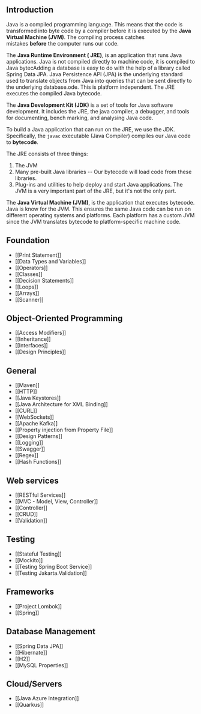 ## Introduction
Java is a compiled programming language. This means that the code is transformed into byte code by a compiler before it is executed by the  **Java Virtual Machine (JVM)**. The compiling process catches mistakes **before** the computer runs our code.

The **Java Runtime Environment ( JRE)**,  is an application that runs Java applications.  Java is not compiled directly to machine code, it is compiled to Java bytecAdding a database is easy to do with the help of a library called Spring Data JPA. Java Persistence API (JPA) is the underlying standard used to translate objects from Java into queries that can be sent directly to the underlying database.ode. This is platform independent. The JRE executes the compiled Java bytecode.

The **Java Development Kit (JDK)**  is a set of tools for Java software development. It includes the JRE, the java compiler, a debugger, and tools for documenting, bench marking, and analysing Java code.

To build a Java application that can run on the JRE, we use the JDK. Specifically, the `javac` executable (Java Compiler) compiles our Java code to **bytecode**.

The JRE consists of three things:
1. The JVM
2. Many pre-built Java libraries -- Our bytecode will load code from these libraries.
3. Plug-ins and utilities to help deploy and start Java applications.
The JVM is a very important part of the JRE, but it's not the only part.

The **Java Virtual Machine (JVM)**, is the application that executes bytecode. Java is know for the JVM. This ensures the same Java code can be run on different operating systems and platforms. Each platform has a custom JVM since the JVM translates bytecode to platform-specific machine code.

## Foundation
- [[Print Statement]]
- [[Data Types and Variables]]
- [[Operators]]
- [[Classes]]
- [[Decision Statements]]
- [[Loops]]
- [[Arrays]]
- [[Scanner]]
## Object-Oriented Programming
- [[Access Modifiers]]
- [[Inheritance]]
- [[Interfaces]]
- [[Design Principles]]

## General
- [[Maven]]
- [[HTTP]]
- [[Java Keystores]]
- [[Java Architecture for XML Binding]]
-  [[CURL]]
- [[WebSockets]]
- [[Apache Kafka]]
- [[Property injection from Property File]]
- [[Design Patterns]]
- [[Logging]]
- [[Swagger]]
- [[Regex]]
- [[Hash Functions]]

## Web services
- [[RESTful Services]]
- [[MVC - Model, View, Controller]]
- [[Controller]]
- [[CRUD]]
- [[Validation]]
## Testing
- [[Stateful Testing]]  
- [[Mockito]]
- [[Testing Spring Boot Service]]
- [[Testing  Jakarta.Validation]]
## Frameworks
- [[Project Lombok]]
- [[Spring]]

## Database Management
- [[Spring Data JPA]]
- [[Hibernate]]
- [[H2]]
- [[MySQL Properties]]
## Cloud/Servers
- [[Java Azure Integration]]
- [[Quarkus]]
